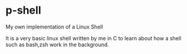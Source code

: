 # p-shell
My own implementation of a Linux Shell

It is a very basic linux shell written by me in C to learn about how a shell such as bash,zsh work in the background.

